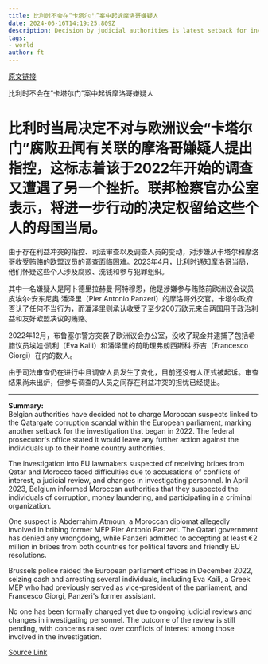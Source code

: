 ```yaml
---
title: 比利时不会在“卡塔尔门”案中起诉摩洛哥嫌疑人
date: 2024-06-16T14:19:25.809Z
description: Decision by judicial authorities is latest setback for investigation into claims of corruption in European parliament
tags: 
- world
author: ft
---
```


[原文链接](https://ft.com/content/b7dbd3f7-9848-42c3-af82-0cf283cc0c11)

比利时不会在“卡塔尔门”案中起诉摩洛哥嫌疑人

# 比利时当局决定不对与欧洲议会“卡塔尔门”腐败丑闻有关联的摩洛哥嫌疑人提出指控，这标志着该于2022年开始的调查又遭遇了另一个挫折。联邦检察官办公室表示，将进一步行动的决定权留给这些个人的母国当局。

由于存在利益冲突的指控、司法审查以及调查人员的变动，对涉嫌从卡塔尔和摩洛哥收受贿赂的欧盟议员的调查面临困难。2023年4月，比利时通知摩洛哥当局，他们怀疑这些个人涉及腐败、洗钱和参与犯罪组织。

其中一名嫌疑人是阿卜德里拉赫曼·阿特穆恩，他是涉嫌参与贿赂前欧洲议会议员皮埃尔·安东尼奥·潘泽里（Pier Antonio Panzeri）的摩洛哥外交官。卡塔尔政府否认了任何不当行为，而潘泽里则承认收受了至少200万欧元来自两国用于政治利益和友好欧盟决议的贿赂。

2022年12月，布鲁塞尔警方突袭了欧洲议会办公室，没收了现金并逮捕了包括希腊议员埃娃·凯利（Eva Kaili）和潘泽里的前助理弗朗西斯科·乔吉（Francesco Giorgi）在内的数人。

由于司法审查仍在进行中且调查人员发生了变化，目前还没有人正式被起诉。审查结果尚未出炉，但参与调查的人员之间存在利益冲突的担忧已经提出。

---

 **Summary:**  
Belgian authorities have decided not to charge Moroccan suspects linked to the Qatargate corruption scandal within the European parliament, marking another setback for the investigation that began in 2022. The federal prosecutor's office stated it would leave any further action against the individuals up to their home country authorities.

The investigation into EU lawmakers suspected of receiving bribes from Qatar and Morocco faced difficulties due to accusations of conflicts of interest, a judicial review, and changes in investigating personnel. In April 2023, Belgium informed Moroccan authorities that they suspected the individuals of corruption, money laundering, and participating in a criminal organization.

One suspect is Abderrahim Atmoun, a Moroccan diplomat allegedly involved in bribing former MEP Pier Antonio Panzeri. The Qatari government has denied any wrongdoing, while Panzeri admitted to accepting at least €2 million in bribes from both countries for political favors and friendly EU resolutions.

Brussels police raided the European parliament offices in December 2022, seizing cash and arresting several individuals, including Eva Kaili, a Greek MEP who had previously served as vice-president of the parliament, and Francesco Giorgi, Panzeri's former assistant.

No one has been formally charged yet due to ongoing judicial reviews and changes in investigating personnel. The outcome of the review is still pending, with concerns raised over conflicts of interest among those involved in the investigation.

[Source Link](https://ft.com/content/b7dbd3f7-9848-42c3-af82-0cf283cc0c11)

